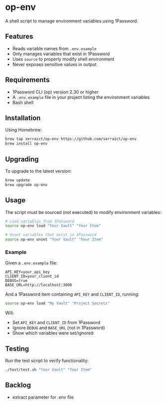 # op-env

A shell script to manage environment variables using 1Password.

## Features

- Reads variable names from `.env.example`
- Only manages variables that exist in 1Password
- Uses `source` to properly modify shell environment
- Never exposes sensitive values in output

## Requirements

- 1Password CLI (op) version 2.30 or higher
- A `.env.example` file in your project listing the environment variables
- Bash shell

## Installation

Using Homebrew:

```bash
brew tap serraict/op-env https://github.com/serraict/op-env
brew install op-env
```

## Upgrading

To upgrade to the latest version:

```bash
brew update
brew upgrade op-env
```

## Usage

The script must be sourced (not executed) to modify environment variables:

```bash
# Load variables from 1Password
source op-env load "Your Vault" "Your Item"

# Unset variables that exist in 1Password
source op-env unset "Your Vault" "Your Item"
```

### Example

Given a `.env.example` file:
```
API_KEY=your_api_key
CLIENT_ID=your_client_id
DEBUG=true
BASE_URL=http://localhost:3000
```

And a 1Password item containing `API_KEY` and `CLIENT_ID`, running:
```bash
source op-env load "My Vault" "Project Secrets"
```

Will:
- Set `API_KEY` and `CLIENT_ID` from 1Password
- Ignore `DEBUG` and `BASE_URL` (not in 1Password)
- Show which variables were set/ignored

## Testing

Run the test script to verify functionality:
```bash
./test/test.sh "Your Vault" "Your Item"
```

## Backlog

- extract parameter for .env file

